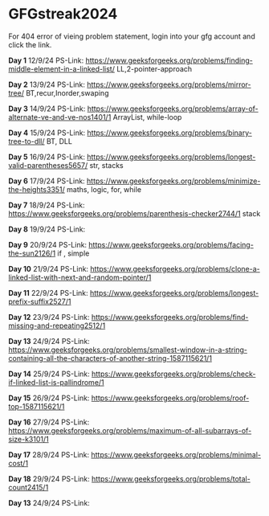 # GFGstreak2024

For 404 error of vieing problem statement, login into your gfg account and click the link.

**Day 1** 12/9/24 PS-Link:   https://www.geeksforgeeks.org/problems/finding-middle-element-in-a-linked-list/    LL,2-pointer-approach

**Day 2** 13/9/24 PS-Link:   https://www.geeksforgeeks.org/problems/mirror-tree/                                BT,recur,Inorder,swaping

**Day 3** 14/9/24 PS-Link:   https://www.geeksforgeeks.org/problems/array-of-alternate-ve-and-ve-nos1401/1      ArrayList, while-loop

**Day 4** 15/9/24 PS-Link:   https://www.geeksforgeeks.org/problems/binary-tree-to-dll/                         BT, DLL

**Day 5** 16/9/24 PS-Link:   https://www.geeksforgeeks.org/problems/longest-valid-parentheses5657/              str, stacks

**Day 6** 17/9/24 PS-Link:   https://www.geeksforgeeks.org/problems/minimize-the-heights3351/                   maths, logic, for, while

**Day 7** 18/9/24 PS-Link:   https://www.geeksforgeeks.org/problems/parenthesis-checker2744/1                   stack

**Day 8** 19/9/24 PS-Link:   

**Day 9** 20/9/24 PS-Link:   https://www.geeksforgeeks.org/problems/facing-the-sun2126/1                       if , simple

**Day 10** 21/9/24 PS-Link:   https://www.geeksforgeeks.org/problems/clone-a-linked-list-with-next-and-random-pointer/1   

**Day 11** 22/9/24 PS-Link:   https://www.geeksforgeeks.org/problems/longest-prefix-suffix2527/1      

**Day 12** 23/9/24 PS-Link:   https://www.geeksforgeeks.org/problems/find-missing-and-repeating2512/1                 

**Day 13** 24/9/24 PS-Link:   https://www.geeksforgeeks.org/problems/smallest-window-in-a-string-containing-all-the-characters-of-another-string-1587115621/1

**Day 14** 25/9/24 PS-Link:   https://www.geeksforgeeks.org/problems/check-if-linked-list-is-pallindrome/1

**Day 15** 26/9/24 PS-Link:   https://www.geeksforgeeks.org/problems/roof-top-1587115621/1

**Day 16** 27/9/24 PS-Link:   https://www.geeksforgeeks.org/problems/maximum-of-all-subarrays-of-size-k3101/1

**Day 17** 28/9/24 PS-Link:   https://www.geeksforgeeks.org/problems/minimal-cost/1

**Day 18** 29/9/24 PS-Link:   https://www.geeksforgeeks.org/problems/total-count2415/1

**Day 13** 24/9/24 PS-Link:   
